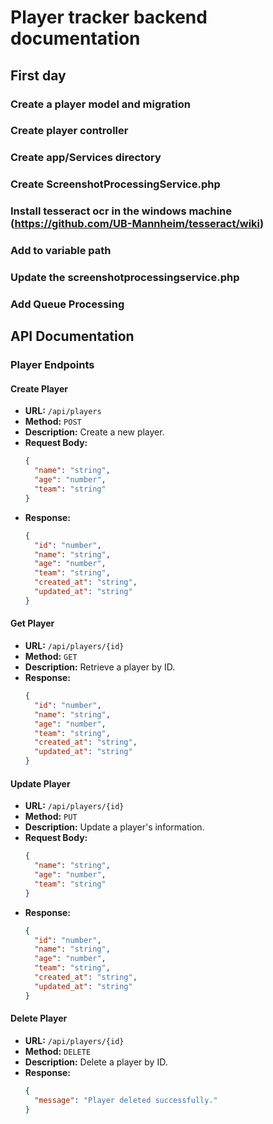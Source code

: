 # Player tracker backend documentation

## First day
### Create a player model and migration


### Create player controller


### Create app/Services directory
### Create ScreenshotProcessingService.php
### Install tesseract ocr in the windows machine (https://github.com/UB-Mannheim/tesseract/wiki)
### Add to variable path
### Update the screenshotprocessingservice.php


### Add Queue Processing

## API Documentation

### Player Endpoints

#### Create Player
- **URL:** `/api/players`
- **Method:** `POST`
- **Description:** Create a new player.
- **Request Body:**
  ```json
  {
    "name": "string",
    "age": "number",
    "team": "string"
  }
  ```
- **Response:**
  ```json
  {
    "id": "number",
    "name": "string",
    "age": "number",
    "team": "string",
    "created_at": "string",
    "updated_at": "string"
  }
  ```

#### Get Player
- **URL:** `/api/players/{id}`
- **Method:** `GET`
- **Description:** Retrieve a player by ID.
- **Response:**
  ```json
  {
    "id": "number",
    "name": "string",
    "age": "number",
    "team": "string",
    "created_at": "string",
    "updated_at": "string"
  }
  ```

#### Update Player
- **URL:** `/api/players/{id}`
- **Method:** `PUT`
- **Description:** Update a player's information.
- **Request Body:**
  ```json
  {
    "name": "string",
    "age": "number",
    "team": "string"
  }
  ```
- **Response:**
  ```json
  {
    "id": "number",
    "name": "string",
    "age": "number",
    "team": "string",
    "created_at": "string",
    "updated_at": "string"
  }
  ```

#### Delete Player
- **URL:** `/api/players/{id}`
- **Method:** `DELETE`
- **Description:** Delete a player by ID.
- **Response:**
  ```json
  {
    "message": "Player deleted successfully."
  }
  ```